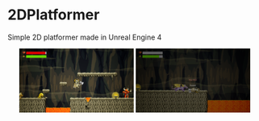 # 2DPlatformer
  Simple 2D platformer made in Unreal Engine 4

<p float="left" align="center">
  <img src="Source/1.PNG" width="45%" />
  <img src="Source/2.PNG" width="45%" />
</p>
